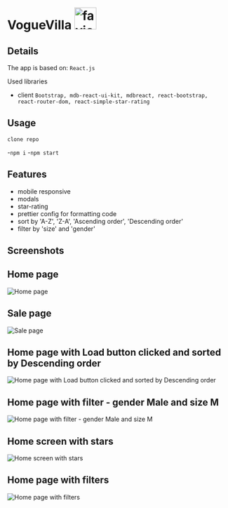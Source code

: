 # VogueVilla <img src="https://github.com/tsvetelinkitanski/product-listing-page/assets/106109735/fa8fc94d-7530-4705-b301-5ec9a72db8e3" alt="favicon" width="50" height="50">

## Details

The app is based on: `React.js`

Used libraries

- client `Bootstrap, mdb-react-ui-kit, mdbreact, react-bootstrap, react-router-dom, react-simple-star-rating`

## Usage

`clone repo`

-`npm i` -`npm start`

## Features

- mobile responsive
- modals
- star-rating
- prettier config for formatting code
- sort by 'A-Z', 'Z-A', 'Ascending order', 'Descending order'
- filter by 'size' and 'gender'

## Screenshots

## Home page

![Home page](https://github.com/tsvetelinkitanski/product-listing-page/assets/106109735/67ca5bb8-7e63-464d-abbd-19d973136d86)

## Sale page

![Sale page](https://github.com/tsvetelinkitanski/product-listing-page/assets/106109735/577a1e6c-8c76-4770-8bdf-4aa197740db6)

## Home page with Load button clicked and sorted by Descending order

![Home page with Load button clicked and sorted by Descending order](https://github.com/tsvetelinkitanski/product-listing-page/assets/106109735/44f35df7-5a24-4ca6-85da-d27a75d0d396)

## Home page with filter - gender Male and size M

![Home page with filter - gender Male and size M](https://github.com/tsvetelinkitanski/product-listing-page/assets/106109735/03130c6a-5196-4141-8cb8-291453b113e4)

## Home screen with stars

![Home screen with stars](https://github.com/tsvetelinkitanski/product-listing-page/assets/106109735/e33cd4b6-18df-4797-83d7-8fbf0aa31c88)

## Home page with filters

![Home page with filters](https://github.com/tsvetelinkitanski/product-listing-page/assets/106109735/87eb9d1a-5da5-4718-b6ca-57c00e5608d4)
